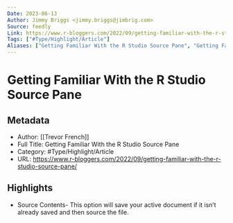 ```yaml
---
Date: 2023-06-13
Author: Jimmy Briggs <jimmy.briggs@jimbrig.com>
Source: feedly
Link: https://www.r-bloggers.com/2022/09/getting-familiar-with-the-r-studio-source-pane/
Tags: ["#Type/Highlight/Article"]
Aliases: ["Getting Familiar With the R Studio Source Pane", "Getting Familiar With the R Studio Source Pane"]
---
```

# Getting Familiar With the R Studio Source Pane

## Metadata
- Author: [[Trevor French]]
- Full Title: Getting Familiar With the R Studio Source Pane
- Category: #Type/Highlight/Article
- URL: https://www.r-bloggers.com/2022/09/getting-familiar-with-the-r-studio-source-pane/

## Highlights
- Source Contents- This option will save your active document if it isn’t already saved and then source the file.

